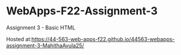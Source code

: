 # WebApps-F22-Assignment-3
Assignment 3 - Basic HTML

Hosted at:<https://44-563-web-apps-f22.github.io/44563-webapps-assignment-3-MahithaAvula25/>



